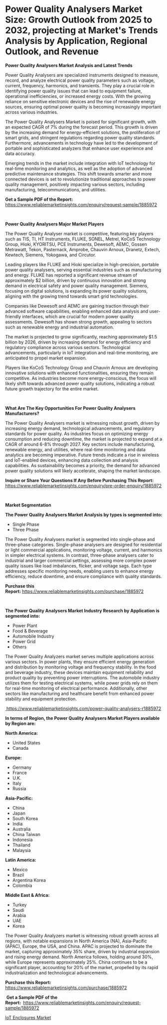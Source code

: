 <p><h1>Power Quality Analysers Market Size: Growth Outlook from 2025 to 2032, projecting at Market's Trends Analysis by Application, Regional Outlook, and Revenue</h1></p><p><strong>Power Quality Analysers Market Analysis and Latest Trends</strong></p>
<p><p>Power Quality Analysers are specialized instruments designed to measure, record, and analyze electrical power quality parameters such as voltage, current, frequency, harmonics, and transients. They play a crucial role in identifying power quality issues that can lead to equipment failure, operational inefficiencies, or increased energy costs. With the growing reliance on sensitive electronic devices and the rise of renewable energy sources, ensuring optimal power quality is becoming increasingly important across various industries.</p><p>The Power Quality Analysers Market is poised for significant growth, with an expected CAGR of 7% during the forecast period. This growth is driven by the increasing demand for energy-efficient solutions, the proliferation of smart grids, and stringent regulations regarding power quality standards. Furthermore, advancements in technology have led to the development of portable and sophisticated analyzers that enhance user experience and data accuracy. </p><p>Emerging trends in the market include integration with IoT technology for real-time monitoring and analytics, as well as the adoption of advanced predictive maintenance strategies. This shift towards smarter and more connected devices is set to revolutionize traditional approaches to power quality management, positively impacting various sectors, including manufacturing, telecommunications, and utilities.</p></p>
<p><strong>Get a Sample PDF of the Report:&nbsp;</strong> <a href="https://www.reliablemarketinsights.com/enquiry/request-sample/1885972?utm_campaign=2624&utm_medium=2&utm_source=Github&utm_content=ia&utm_term=11042025&utm_id=power-quality-analysers">https://www.reliablemarketinsights.com/enquiry/request-sample/1885972</a></p>
<p>&nbsp;</p>
<p><strong>Power Quality Analysers Major Market Players</strong></p>
<p><p>The Power Quality Analyser market is competitive, featuring key players such as TIS, TI, HT Instruments, FLUKE, SONEL, Metrel, KoCoS Technology Group, Hioki, KYORITSU, PCE Instruments, Dewesoft, AEMC, Gossen Metrawatt, Tekon, Pasternack, Amprobe, Chauvin Arnoux, Dranetz, Extech, Kewtech, Siemens, Yokogawa, and Circutor. </p><p>Leading players like FLUKE and Hioki specialize in high-precision, portable power quality analysers, serving essential industries such as manufacturing and energy. FLUKE has reported a significant revenue stream of approximately $2 billion, driven by continuous innovation and strong demand in electrical safety and power quality management. Siemens, focusing on digital solutions, is expanding its power quality solutions, aligning with the growing trend towards smart grid technologies.</p><p>Companies like Dewesoft and AEMC are gaining traction through their advanced software capabilities, enabling enhanced data analysis and user-friendly interfaces, which are crucial for modern power quality assessments. Dewesoft has shown strong growth, appealing to sectors such as renewable energy and industrial automation.</p><p>The market is projected to grow significantly, reaching approximately $1.5 billion by 2026, driven by increasing demand for energy efficiency and regulatory compliance across various sectors. Technological advancements, particularly in IoT integration and real-time monitoring, are anticipated to propel market expansion. </p><p>Players like KoCoS Technology Group and Chauvin Arnoux are developing innovative solutions with enhanced functionalities, ensuring they remain competitive. As industries become more energy-conscious, the focus will likely shift towards advanced power quality solutions, indicating a robust future growth trajectory for the entire market.</p></p>
<p>&nbsp;</p>
<p><strong>What Are The Key Opportunities For Power Quality Analysers Manufacturers?</strong></p>
<p><p>The Power Quality Analysers market is witnessing robust growth, driven by increasing energy demand, technological advancements, and regulatory standards for power quality. As industries focus on optimizing energy consumption and reducing downtime, the market is projected to expand at a CAGR of around 6-8% through 2027. Key sectors include manufacturing, renewable energy, and utilities, where real-time monitoring and data analytics are becoming imperative. Future trends indicate a rise in wireless and IoT-enabled devices, enhancing data collection and analysis capabilities. As sustainability becomes a priority, the demand for advanced power quality solutions will likely accelerate, shaping the market landscape.</p></p>
<p><strong>Inquire or Share Your Questions If Any Before Purchasing This Report:</strong> <a href="https://www.reliablemarketinsights.com/enquiry/pre-order-enquiry/1885972?utm_campaign=2624&utm_medium=2&utm_source=Github&utm_content=ia&utm_term=11042025&utm_id=power-quality-analysers">https://www.reliablemarketinsights.com/enquiry/pre-order-enquiry/1885972</a></p>
<p>&nbsp;</p>
<p><strong>Market Segmentation</strong></p>
<p><strong>The Power Quality Analysers Market Analysis by types is segmented into:</strong></p>
<p><ul><li>Single Phase</li><li>Three Phase</li></ul></p>
<p><p>The Power Quality Analysers market is segmented into single-phase and three-phase categories. Single-phase analysers are designed for residential or light commercial applications, monitoring voltage, current, and harmonics in simpler electrical systems. In contrast, three-phase analysers cater to industrial and larger commercial settings, assessing more complex power quality issues like load imbalances, flicker, and voltage sags. Each type addresses specific monitoring needs, enabling users to enhance energy efficiency, reduce downtime, and ensure compliance with quality standards.</p></p>
<p><strong>Purchase this Report:&nbsp;</strong><a href="https://www.reliablemarketinsights.com/purchase/1885972?utm_campaign=2624&utm_medium=2&utm_source=Github&utm_content=ia&utm_term=11042025&utm_id=power-quality-analysers">https://www.reliablemarketinsights.com/purchase/1885972</a></p>
<p>&nbsp;</p>
<p><strong>The Power Quality Analysers Market Industry Research by Application is segmented into:</strong></p>
<p><ul><li>Power Plant</li><li>Food & Beverage</li><li>Automobile Industry</li><li>Power Grid</li><li>Others</li></ul></p>
<p><p>The Power Quality Analyzers market serves multiple applications across various sectors. In power plants, they ensure efficient energy generation and distribution by monitoring voltage and frequency stability. In the food and beverage industry, these devices maintain equipment reliability and product quality by preventing power interruptions. The automobile industry utilizes them for testing electrical systems, while power grids rely on them for real-time monitoring of electrical performance. Additionally, other sectors like manufacturing and healthcare benefit from enhanced power stability and equipment protection.</p></p>
<p><a href="https://www.reliablemarketinsights.com/power-quality-analysers-r1885972?utm_campaign=2624&utm_medium=2&utm_source=Github&utm_content=ia&utm_term=11042025&utm_id=power-quality-analysers">&nbsp;https://www.reliablemarketinsights.com/power-quality-analysers-r1885972</a></p>
<p><strong>In terms of Region, the Power Quality Analysers Market Players available by Region are:</strong></p>
<p>
    <p> <strong> North America: </strong>
        <ul>
            <li>United States</li>
            <li>Canada</li>
        </ul>
        </p> 
    <p> <strong> Europe: </strong>
        <ul>
            <li>Germany</li>
            <li>France</li>
            <li>U.K.</li>
            <li>Italy</li>
            <li>Russia</li>
        </ul>
        </p> 
    <p> <strong> Asia-Pacific: </strong>
        <ul>
            <li>China</li>
            <li>Japan</li>
            <li>South Korea</li>
            <li>India</li>
            <li>Australia</li>
            <li>China Taiwan</li>
            <li>Indonesia</li>
            <li>Thailand</li>
            <li>Malaysia</li>
        </ul>
        </p> 
    <p> <strong> Latin America: </strong>
        <ul>
            <li>Mexico</li>
            <li>Brazil</li>
            <li>Argentina Korea</li>
            <li>Colombia</li>
        </ul>
        </p> 
    <p> <strong> Middle East & Africa: </strong>
        <ul>
            <li>Turkey</li>
            <li>Saudi</li>
            <li>Arabia</li>
            <li>UAE</li>
            <li>Korea</li>
        </ul>
    </p>
    </p>
<p><p>The Power Quality Analyzers market is witnessing robust growth across all regions, with notable expansions in North America (NA), Asia-Pacific (APAC), Europe, the USA, and China. APAC is projected to dominate the market, capturing approximately 35% share, driven by industrial expansion and rising energy demand. North America follows, holding around 30%, while Europe represents approximately 25%. China continues to be a significant player, accounting for 20% of the market, propelled by its rapid industrialization and technological advancements.</p></p>
<p><strong>Purchase this Report: </strong><a href="https://www.reliablemarketinsights.com/purchase/1885972?utm_campaign=2624&utm_medium=2&utm_source=Github&utm_content=ia&utm_term=11042025&utm_id=power-quality-analysers">https://www.reliablemarketinsights.com/purchase/1885972</a></p>
<p>&nbsp;<strong>Get a Sample PDF of the Report:&nbsp;&nbsp;</strong><a href="https://www.reliablemarketinsights.com/enquiry/request-sample/1885972?utm_campaign=2624&utm_medium=2&utm_source=Github&utm_content=ia&utm_term=11042025&utm_id=power-quality-analysers">https://www.reliablemarketinsights.com/enquiry/request-sample/1885972</a></p>
<p><strong></strong></p>
<p><p><a href="https://github.com/chkrselia/Market-Research-Report-List-1/blob/main/iot-enclosures-market.md?utm_campaign=2624&utm_medium=2&utm_source=Github&utm_content=ia&utm_term=11042025&utm_id=power-quality-analysers">IoT Enclosures Market</a></p></p>